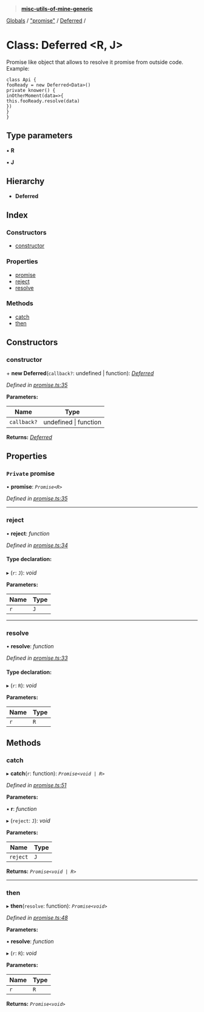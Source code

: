 > **[misc-utils-of-mine-generic](../README.md)**

[Globals](../globals.md) / ["promise"](../modules/_promise_.md) / [Deferred](_promise_.deferred.md) /

# Class: Deferred <**R, J**>

Promise like object that allows to resolve it promise from outside code. Example:

```
class Api {
fooReady = new Deferred<Data>()
private knower() {
inOtherMoment(data=>{
this.fooReady.resolve(data)
})
}
}
```

## Type parameters

▪ **R**

▪ **J**

## Hierarchy

* **Deferred**

## Index

### Constructors

* [constructor](_promise_.deferred.md#constructor)

### Properties

* [promise](_promise_.deferred.md#private-promise)
* [reject](_promise_.deferred.md#reject)
* [resolve](_promise_.deferred.md#resolve)

### Methods

* [catch](_promise_.deferred.md#catch)
* [then](_promise_.deferred.md#then)

## Constructors

###  constructor

\+ **new Deferred**(`callback?`: undefined | function): *[Deferred](_promise_.deferred.md)*

*Defined in [promise.ts:35](https://github.com/cancerberoSgx/misc-utils-of-mine/blob/ca10768/misc-utils-of-mine-generic/src/promise.ts#L35)*

**Parameters:**

Name | Type |
------ | ------ |
`callback?` | undefined \| function |

**Returns:** *[Deferred](_promise_.deferred.md)*

## Properties

### `Private` promise

• **promise**: *`Promise<R>`*

*Defined in [promise.ts:35](https://github.com/cancerberoSgx/misc-utils-of-mine/blob/ca10768/misc-utils-of-mine-generic/src/promise.ts#L35)*

___

###  reject

• **reject**: *function*

*Defined in [promise.ts:34](https://github.com/cancerberoSgx/misc-utils-of-mine/blob/ca10768/misc-utils-of-mine-generic/src/promise.ts#L34)*

#### Type declaration:

▸ (`r`: `J`): *void*

**Parameters:**

Name | Type |
------ | ------ |
`r` | `J` |

___

###  resolve

• **resolve**: *function*

*Defined in [promise.ts:33](https://github.com/cancerberoSgx/misc-utils-of-mine/blob/ca10768/misc-utils-of-mine-generic/src/promise.ts#L33)*

#### Type declaration:

▸ (`r`: `R`): *void*

**Parameters:**

Name | Type |
------ | ------ |
`r` | `R` |

## Methods

###  catch

▸ **catch**(`r`: function): *`Promise<void | R>`*

*Defined in [promise.ts:51](https://github.com/cancerberoSgx/misc-utils-of-mine/blob/ca10768/misc-utils-of-mine-generic/src/promise.ts#L51)*

**Parameters:**

▪ **r**: *function*

▸ (`reject`: `J`): *void*

**Parameters:**

Name | Type |
------ | ------ |
`reject` | `J` |

**Returns:** *`Promise<void | R>`*

___

###  then

▸ **then**(`resolve`: function): *`Promise<void>`*

*Defined in [promise.ts:48](https://github.com/cancerberoSgx/misc-utils-of-mine/blob/ca10768/misc-utils-of-mine-generic/src/promise.ts#L48)*

**Parameters:**

▪ **resolve**: *function*

▸ (`r`: `R`): *void*

**Parameters:**

Name | Type |
------ | ------ |
`r` | `R` |

**Returns:** *`Promise<void>`*